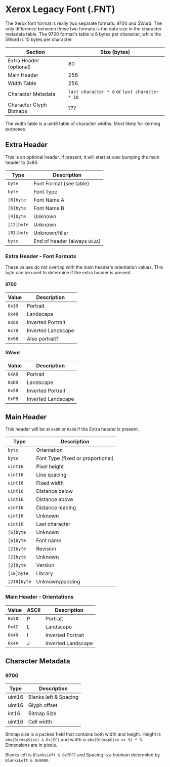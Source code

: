 # Xerox Legacy Font (.FNT)

The Xerox font format is really two separate formats: 9700 and 5Word.  The only
difference between these two formats is the data size in the character metadata
table.  The 9700 format's table is 8 bytes per character, while the 5Word is 10
bytes per character.

| Section | Size (bytes) |
| ----------- | ------ |
| Extra Header (optional)   | 80 |
| Main Header               | 256 |
| Width Table               | 256 |
| Character Metadata        | `last character * 8` or `last character * 10` |
| Character Glyph Bitmaps   | ??? |

The width table is a uint8 table of character widths.  Most likely for kerning
purposes.

## Extra Header

This is an optional header.  If present, it will start at `0x00` bumping the main header to 0x80.

| Type | Description |
| -------- | -------- |
| `byte`    | Font Format (see table) |
| `byte`    | Font Type |
| `[6]byte` | Font Name A |
| `[6]byte` | Font Name B |
| `[4]byte` | Unknown |
| `[12]byte` | Unknown |
| `[81]byte` | Unknown/filler |
| `byte`    | End of header (always `0x2A`) |

### Extra Header - Font Formats

These values do not overlap with the main header's orientation values.  This
byte can be used to determine if the extra header is present.

#### 9700

| Value | Description |
| -------- | -------- |
| `0x19`   | Portrait           |
| `0x48`   | Landscape          |
| `0x80`   | Inverted Portrait  |
| `0x70`   | Inverted Landscape |
| `0x98`   | Also portrait?     |

#### 5Word

| Value | Description |
| -------- | -------- |
| `0xA8`   | Portrait           |
| `0xD0`   | Landscape          |
| `0x58`   | Inverted Portrait  |
| `0xF8`   | Inverted Landscape |

## Main Header

This header will be at `0x00` or `0x80` if the Extra header is present.

| Type      | Description |
| --------- | -------- |
| `byte`      | Orientation |
| `byte`      | Font Type (fixed or proportional) |
| `uint16`    | Pixel height |
| `uint16`    | Line spacing |
| `uint16`    | Fixed width |
| `uint16`    | Distance below |
| `uint16`    | Distance above |
| `uint16`    | Distance leading |
| `uint16`    | Unknown |
| `uint16`    | Last character |
| `[6]byte`   | Unknown |
| `[6]byte`   | Font name |
| `[2]byte`   | Revision |
| `[2]byte`   | Unknown |
| `[2]byte`   | Version |
| `[10]byte`  | Library |
| `[210]byte` | Unknown/padding |

### Main Header - Orientations

| Value    | ASCII | Description |
| -------- | ----- | -------- |
| `0x50`   | P     | Portrait           |
| `0x4C`   | L     | Landscape          |
| `0x49`   | I     | Inverted Portrait  |
| `0x4A`   | J     | Inverted Landscape |

## Character Metadata

### 9700

| Type      | Description |
| --------- | -------- |
| uint16 | Blanks left & Spacing |
| uint16 | Glyph offset |
| int16  | Bitmap Size |
| uint16 | Cell width |

Bitmap size is a packed field that contains both width and height.  Height is
`abs(BitmapSize) & 0x1FF)` and width is `abs(BitmapSize >> 9) * 8`.  Dimensions
are in pixels.

Blanks left is `BlanksLeft & 0x7FFF` and Spacing is a boolean determited by
`BlanksLeft & 0x8000`.
